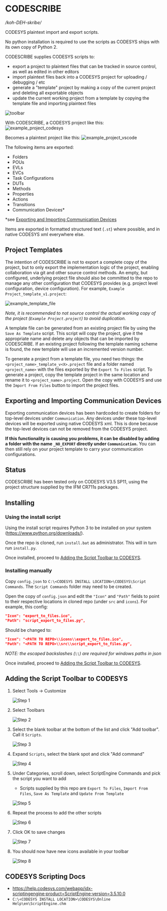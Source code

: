 # CODESCRIBE

_/koh-DEH-skribe/_

CODESYS plaintext import and export scripts.

No python installation is required to use the scripts as CODESYS ships with its own copy of Python 2.

CODESCRIBE supplies CODESYS scripts to:

- export a project to plaintext files that can be tracked in source control, as well as edited in other editors
- import plaintext files back into a CODESYS project for uploading / debugging / etc
- generate a "template" project by making a copy of the current project and deleting all exportable objects
- update the current working project from a template by copying the template file and importing plaintext files

![toolbar](docs/toolbar.png)

With CODESCRIBE, a CODESYS project like this:
![example_project_codesys](docs/example_project_codesys.png)

Becomes a plaintext project like this:
![example_project_vscode](docs/example_project_vscode.png)

The following items are exported:

- Folders
- POUs
- EVLs
- EVCs
- Task Configurations
- DUTs
- Methods
- Properties
- Actions
- Transitions
- Communication Devices\*

\*see [Exporting and Importing Communication Devices](#exporting-and-importing-communication-devices)

Items are exported in formatted structured text (`.st`) where possible, and in native CODESYS xml everywhere else.

## Project Templates

The intention of CODESCRIBE is not to export a complete copy of the project, but to only export the implementation logic of the project, enabling collaboration via git and other source control methods. An empty, but configured, underlying project file should also be committed to the repo to manage any other configuration that CODESYS provides (e.g. project level configuration, device configuration). For example, `Example Project_template_v1.project`:

![example_template_file](docs/example_template_file.png)

_Note, it is recommended to not source control the actual working copy of the project (`Example Project.project`) to avoid duplication._

A template file can be generated from an existing project file by using the `Save As Template` script. This script will copy the project, give it the appropriate name and delete any objects that can be imported by CODESCRIBE. If an existing project following the template naming scheme is found, the new template will use an incremented version number.

To generate a project from a template file, you need two things: the `<project_name>_template_v<X>.project` file and a folder named `<project_name>` with the files exported by the `Export To Files` script. To generate a project, copy the template project in the same location and rename it to `<project_name>.project`. Open the copy with CODESYS and use the `Import From Files` button to import the project files.

## Exporting and Importing Communication Devices

Exporting communication devices has been hardcoded to create folders for top-level devices under `Communication`. Any devices under these top-level devices will be exported using native CODESYS xml. This is done because the top-level devices can not be removed from the CODESYS project.

**If this functionality is causing you problems, it can be disabled by adding a folder with the name `_NO_EXPORT` directly under `Communication`.** You can then still rely on your project template to carry your communication configurations.

## Status

CODESCRIBE has been tested only on CODESYS V3.5 SP11, using the project structure supplied by the IFM CR711s packages.

## Installing

### Using the install script

Using the install script requires Python 3 to be installed on your system (https://www.python.org/downloads/).

Once the repo is cloned, run `install.bat` as administrator. This will in turn run `install.py`.

Once installed, proceed to [Adding the Script Toolbar to CODESYS](#adding-the-script-toolbar-to-codesys).

### Installing manually

Copy `config.json` to `C:\<CODESYS INSTALL LOCATION>\CODESYS\Script Commands`. The `Script Commands` folder may need to be created.

Open the copy of `config.json` and edit the `"Icon"` and `"Path"` fields to point to their respective locations in cloned repo (under `src` and `icons`). For example, this config:

```json
"Icon": "export_to_files.ico",
"Path": "script_export_to_files.py",
```

Should be changed to:

```json
"Icon": "<PATH TO REPO>\\icons\\export_to_files.ico",
"Path": "<PATH TO REPO>\\src\\script_export_to_files.py",
```

_NOTE: the escaped backslashes (`\\`) are required for windows paths in json_

Once installed, proceed to [Adding the Script Toolbar to CODESYS](#adding-the-script-toolbar-to-codesys).

## Adding the Script Toolbar to CODESYS

1. Select Tools -> Customize

    ![Step 1](docs/step_1.png)

2. Select Toolbars

    ![Step 2](docs/step_2.png)

3. Select the blank toolbar at the bottom of the list and click "Add toolbar". Call it `Scripts`.

    ![Step 3](docs/step_3.png)

4. Expand `Scripts`, select the blank spot and click "Add command"

    ![Step 4](docs/step_4.png)

5. Under Categories, scroll down, select ScriptEngine Commands and pick the script you want to add

    - Scripts supplied by this repo are `Export To Files`, `Import From Files`, `Save As Template` and `Update From Template`

    ![Step 5](docs/step_5.png)

6. Repeat the process to add the other scripts

    ![Step 6](docs/step_6.png)

7. Click OK to save changes

    ![Step 7](docs/step_7.png)

8. You should now have new icons available in your toolbar

    ![Step 8](docs/step_8.png)

## CODESYS Scripting Docs

- https://help.codesys.com/webapp/idx-scriptingengine;product=ScriptEngine;version=3.5.10.0
- `C:\<CODESYS INSTALL LOCATION>\CODESYS\Online Help\en\ScriptEngine.chm`
